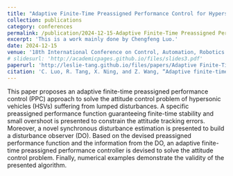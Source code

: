 ```yaml
---
title: "Adaptive Finite-Time Preassigned Performance Control for Hypersonic Vehicles with Lumped Perturbations"
collection: publications
category: conferences
permalink: /publication/2024-12-15-Adaptive Finite-Time Preassigned Performance Control for Hypersonic Vehicles with Lumped Perturbations
excerpt: 'This is a work mainly done by Chengfeng Luo.'
date: 2024-12-15
venue: '18th International Conference on Control, Automation, Robotics and Vision (ICARCV), 2024'
# slidesurl: 'http://academicpages.github.io/files/slides3.pdf'
paperurl: 'http://leslie-tang.github.io/files/papers/Adaptive Finite-Time Preassigned Performance Control for Hypersonic Vehicles with Lumped Perturbations.pdf'
citation: 'C. Luo, R. Tang, X. Ning, and Z. Wang, “Adaptive finite-time preassigned performance control for hypersonic vehicles with lumped perturbations,” in 2024 18th International Conference on Control, Automation, Robotics and Vision (ICARCV). IEEE, 2024, pp. 31–36.'
---
```


This paper proposes an adaptive finite-time preassigned performance control (PPC) approach to solve the attitude control problem of hypersonic vehicles (HSVs) suffering from lumped disturbances. A specific preassigned performance function guaranteeing finite-time stability and small overshoot is presented to constrain the attitude tracking errors. Moreover, a novel synchronous disturbance estimation is presented to build a disturbance observer (DO). Based on the devised preassigned performance function and the information from the DO, an adaptive finite-time preassigned performance controller is devised to solve the attitude control problem. Finally, numerical examples demonstrate the validity of the presented algorithm.